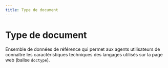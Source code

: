 ```yaml
---
title: Type de document
---
```


# Type de document


Ensemble de données de référence qui permet aux agents utilisateurs de connaître les caractéristiques techniques des langages utilisés sur la page web (balise `doctype`).
